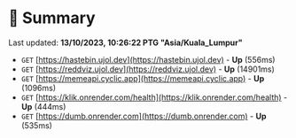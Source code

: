 # 📖 Summary
Last updated: **13/10/2023, 10:26:22 PTG "Asia/Kuala_Lumpur"**

- `GET` [https://hastebin.ujol.dev](https://hastebin.ujol.dev) - **Up** (556ms)
- `GET` [https://reddviz.ujol.dev](https://reddviz.ujol.dev) - **Up** (14901ms)
- `GET` [https://memeapi.cyclic.app](https://memeapi.cyclic.app) - **Up** (1096ms)
- `GET` [https://klik.onrender.com/health](https://klik.onrender.com/health) - **Up** (444ms)
- `GET` [https://dumb.onrender.com](https://dumb.onrender.com) - **Up** (535ms)
